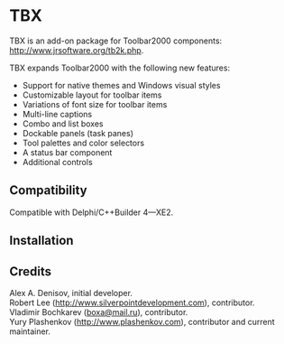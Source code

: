 TBX
===

TBX is an add-on package for Toolbar2000 components: http://www.jrsoftware.org/tb2k.php.

TBX expands Toolbar2000 with the following new features:

* Support for native themes and Windows visual styles
* Customizable layout for toolbar items
* Variations of font size for toolbar items
* Multi-line captions
* Combo and list boxes
* Dockable panels (task panes)
* Tool palettes and color selectors
* A status bar component
* Additional controls


Compatibility
-------------

Compatible with Delphi/C++Builder 4—XE2.


Installation
------------




Credits
-------

Alex A. Denisov, initial developer.  
Robert Lee (http://www.silverpointdevelopment.com), contributor.  
Vladimir Bochkarev (boxa@mail.ru), contributor.  
Yury Plashenkov (http://www.plashenkov.com), contributor and current maintainer.
